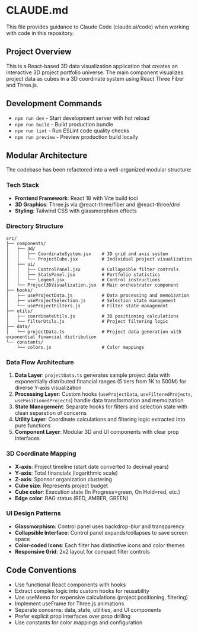 # CLAUDE.md

This file provides guidance to Claude Code (claude.ai/code) when working with code in this repository.

## Project Overview

This is a React-based 3D data visualization application that creates an interactive 3D project portfolio universe. The main component visualizes project data as cubes in a 3D coordinate system using React Three Fiber and Three.js.

## Development Commands

- `npm run dev` - Start development server with hot reload
- `npm run build` - Build production bundle
- `npm run lint` - Run ESLint code quality checks
- `npm run preview` - Preview production build locally

## Modular Architecture

The codebase has been refactored into a well-organized modular structure:

### Tech Stack
- **Frontend Framework**: React 18 with Vite build tool
- **3D Graphics**: Three.js via @react-three/fiber and @react-three/drei
- **Styling**: Tailwind CSS with glassmorphism effects

### Directory Structure
```
src/
├── components/
│   ├── 3d/
│   │   ├── CoordinateSystem.jsx    # 3D grid and axis system
│   │   └── ProjectCube.jsx         # Individual project visualization
│   ├── ui/
│   │   ├── ControlPanel.jsx        # Collapsible filter controls
│   │   ├── StatsPanel.jsx          # Portfolio statistics
│   │   └── Legend.jsx              # Control instructions
│   └── Project3DVisualization.jsx  # Main orchestrator component
├── hooks/
│   ├── useProjectData.js           # Data processing and memoization
│   ├── useProjectSelection.js      # Selection state management
│   └── useProjectFilters.js        # Filter state management
├── utils/
│   ├── coordinateUtils.js          # 3D positioning calculations
│   └── filterUtils.js              # Project filtering logic
├── data/
│   └── projectData.ts              # Project data generation with exponential financial distribution
└── constants/
    └── colors.js                   # Color mappings
```

### Data Flow Architecture
1. **Data Layer**: `projectData.ts` generates sample project data with exponentially distributed financial ranges (5 tiers from 1K to 500M) for diverse Y-axis visualization
2. **Processing Layer**: Custom hooks (`useProjectData`, `useFilteredProjects`, `usePositionedProjects`) handle data transformation and memoization
3. **State Management**: Separate hooks for filters and selection state with clean separation of concerns
4. **Utility Layer**: Coordinate calculations and filtering logic extracted into pure functions
5. **Component Layer**: Modular 3D and UI components with clear prop interfaces

### 3D Coordinate Mapping
- **X-axis**: Project timeline (start date converted to decimal years)
- **Y-axis**: Total financials (logarithmic scale)
- **Z-axis**: Sponsor organization clustering
- **Cube size**: Represents project budget
- **Cube color**: Execution state (In Progress=green, On Hold=red, etc.)
- **Edge color**: RAG status (RED, AMBER, GREEN)

### UI Design Patterns
- **Glassmorphism**: Control panel uses backdrop-blur and transparency
- **Collapsible Interface**: Control panel expands/collapses to save screen space
- **Color-coded Icons**: Each filter has distinctive icons and color themes
- **Responsive Grid**: 2x2 layout for compact filter controls

## Code Conventions

- Use functional React components with hooks
- Extract complex logic into custom hooks for reusability
- Use useMemo for expensive calculations (project positioning, filtering)
- Implement useFrame for Three.js animations
- Separate concerns: data, state, utilities, and UI components
- Prefer explicit prop interfaces over prop drilling
- Use constants for color mappings and configuration